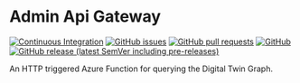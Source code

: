 # Admin Api Gateway
[![Continuous Integration](https://github.com/e-scooter-2077/admin-api-gateway/actions/workflows/ci.yml/badge.svg?event=push)](https://github.com/e-scooter-2077/admin-api-gateway/actions/workflows/ci.yml)
[![GitHub issues](https://img.shields.io/github/issues-raw/e-scooter-2077/admin-api-gateway?style=plastic)](https://github.com/e-scooter-2077/admin-api-gateway/issues)
[![GitHub pull requests](https://img.shields.io/github/issues-pr-raw/e-scooter-2077/admin-api-gateway?style=plastic)](https://github.com/e-scooter-2077/admin-api-gateway/pulls)
[![GitHub](https://img.shields.io/github/license/e-scooter-2077/admin-api-gateway?style=plastic)](/LICENSE)
[![GitHub release (latest SemVer including pre-releases)](https://img.shields.io/github/v/release/e-scooter-2077/admin-api-gateway?include_prereleases&style=plastic)](https://github.com/e-scooter-2077/admin-api-gateway/releases)

An HTTP triggered Azure Function for querying the Digital Twin Graph.
